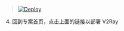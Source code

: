 
> [![Deploy](https://www.herokucdn.com/deploy/button.png)](https://dashboard.heroku.com/new?template=https://github.com/DNAFun/asdasdasd/main)
 4. 回到专案首页，点击上面的链接以部署 V2Ray
